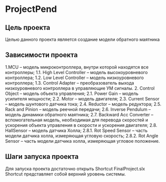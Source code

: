 # ProjectPend 

## Цель проекта
Целью данного проекта является создание модели обратного маятника
## Зависимости проекта
1.MCU – модель микроконтроллера, внутри которой находятся все
контроллеры;
1.1. High Level Controller – модель высокоуровневого контроллера;
1.2. Low Level Controller – модель низкоуровневого контроллера;
1.3. Control Adapter – преобразователь выхода низкоуровневого
контроллера в управляющие УМ сигналы.
2. Control Object – модель объекта управления;
2.1. Power Gain – модель усилителя мощности;
2.2. Motor – модель двигателя;
2.3. Current Sensor – модель шунтового датчика тока;
2.4. Reductor – модель редуктора;
2.5. Rack and Pinion – модель реечной передачи;
2.6. Inverse Pendulum – модель динамики обратного маятника;
2.7. Backward Acc Converter – вспомогательная модель,
необходимая для перевода скоростей и ускорения объекта
управления в скорости и ускорения двигателя;
2.8. HallSensor – модель датчика Холла;
2.8.1. Rot Speed Sensor – часть модели датчика холла, измеряющая
угловую скорость;
2.8.2. Rot Angle Sensor – часть модели датчика холла, измеряющая угловое положение.
## Шаги запуска проекта
Для запуска проекта достаточно открыть Shortcut FinalProject.slx
Shortcut представляет собой верхний уровень системы.